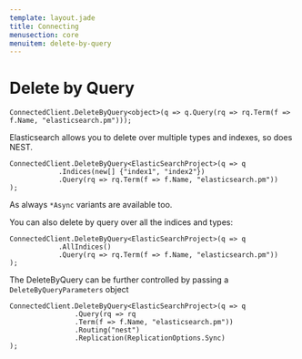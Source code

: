 ```yaml
---
template: layout.jade
title: Connecting
menusection: core
menuitem: delete-by-query
---
```



# Delete by Query

	ConnectedClient.DeleteByQuery<object>(q => q.Query(rq => rq.Term(f => f.Name, "elasticsearch.pm")));

Elasticsearch allows you to delete over multiple types and indexes, so does NEST.

	ConnectedClient.DeleteByQuery<ElasticSearchProject>(q => q
				.Indices(new[] {"index1", "index2"})
				.Query(rq => rq.Term(f => f.Name, "elasticsearch.pm"))
	);

As always `*Async` variants are available too.

You can also delete by query over all the indices and types:

	ConnectedClient.DeleteByQuery<ElasticSearchProject>(q => q
				.AllIndices()
				.Query(rq => rq.Term(f => f.Name, "elasticsearch.pm"))
	);

The DeleteByQuery can be further controlled by passing a `DeleteByQueryParameters` object

	ConnectedClient.DeleteByQuery<ElasticSearchProject>(q => q
					.Query(rq => rq
					.Term(f => f.Name, "elasticsearch.pm"))
					.Routing("nest")
					.Replication(ReplicationOptions.Sync)
	);
                    
